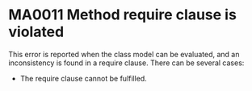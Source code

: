# MA0011 Method require clause is violated

This error is reported when the class model can be evaluated, and an inconsistency is found in a require clause. There can be several cases:

+ The require clause cannot be fulfilled.
